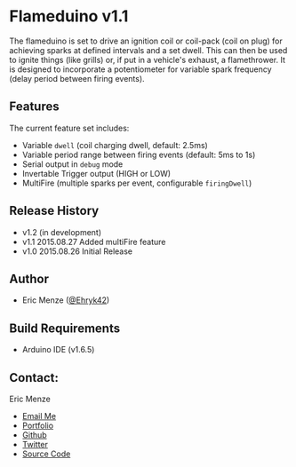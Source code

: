 Flameduino v1.1
===============

The flameduino is set to drive an ignition coil or coil-pack (coil on plug) for achieving sparks at defined intervals and a set dwell. This can then be used to ignite things (like grills) or, if put in a vehicle's exhaust, a flamethrower. It is designed to incorporate a potentiometer for variable spark frequency (delay period between firing events).

Features
---
The current feature set includes:
 - Variable `dwell` (coil charging dwell, default: 2.5ms)
 - Variable period range between firing events (default: 5ms to 1s)
 - Serial output in `debug` mode
 - Invertable Trigger output (HIGH or LOW)
 - MultiFire (multiple sparks per event, configurable `firingDwell`)

Release History
---
 - v1.2 (in development)
 - v1.1 2015.08.27 Added multiFire feature
 - v1.0 2015.08.26 Initial Release

Author
---
 - Eric Menze ([@Ehryk42](https://twitter.com/Ehryk42))

Build Requirements
---
 - Arduino IDE (v1.6.5)

Contact:
---
Eric Menze
 - [Email Me](mailto:rhaistlin+gh@gmail.com)
 - [Portfolio](http://ericmenze.com)
 - [Github](https://github.com/Ehryk)
 - [Twitter](https://twitter.com/Ehryk42)
 - [Source Code](https://github.com/Ehryk/HashCompute)
